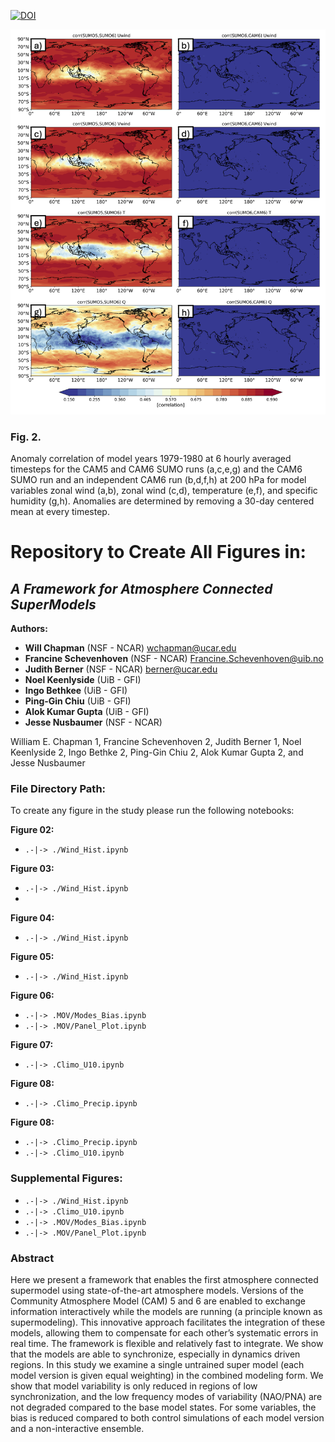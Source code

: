 [![DOI](https://zenodo.org/badge/699459300.svg)](https://zenodo.org/doi/10.5281/zenodo.12577788)

![Model Syncronization](Corr_Panel_Prog.png "Network + Performance")
### Fig. 2. 
Anomaly correlation of model years 1979-1980 at 6 hourly averaged timesteps for the CAM5 and CAM6 SUMO runs (a,c,e,g) and the CAM6 SUMO run and an independent CAM6 run (b,d,f,h) at 200 hPa for model variables zonal wind (a,b), zonal wind (c,d), temperature (e,f), and specific humidity (g,h). Anomalies are determined by removing a 30-day centered mean at every timestep. 


# Repository to Create All Figures in:
## **_A Framework for Atmosphere Connected SuperModels_**

**Authors:**
- **Will Chapman** (NSF - NCAR) [wchapman@ucar.edu](mailto:wchapman@ucar.edu)
- **Francine Schevenhoven** (NSF - NCAR) [Francine.Schevenhoven@uib.no ](mailto:Francine.Schevenhoven@uib.no )
- **Judith Berner** (NSF - NCAR) [berner@ucar.edu](mailto:berner@ucar.edu)
- **Noel Keenlyside** (UiB - GFI)
- **Ingo Bethkee** (UiB - GFI) 
- **Ping-Gin Chiu** (UiB - GFI)
- **Alok Kumar Gupta** (UiB - GFI) 
- **Jesse Nusbaumer** (NSF - NCAR)


William E. Chapman 1, Francine Schevenhoven 2, Judith Berner 1, Noel Keenlyside 2, Ingo Bethke 2,
Ping-Gin Chiu 2, Alok Kumar Gupta 2, and Jesse Nusbaumer 

### File Directory Path:
To create any figure in the study please run the following notebooks: 

**Figure 02:**
- `.-|-> ./Wind_Hist.ipynb`

**Figure 03:**
- `.-|-> ./Wind_Hist.ipynb`
- 
**Figure 04:**
- `.-|-> ./Wind_Hist.ipynb`

**Figure 05:**
- `.-|-> ./Wind_Hist.ipynb`

**Figure 06:**
- `.-|-> .MOV/Modes_Bias.ipynb`
- `.-|-> .MOV/Panel_Plot.ipynb`

**Figure 07:**
- `.-|-> .Climo_U10.ipynb`

**Figure 08:**
- `.-|-> .Climo_Precip.ipynb`

**Figure 08:**
- `.-|-> .Climo_Precip.ipynb`
- `.-|-> .Climo_U10.ipynb`

### Supplemental Figures:

- `.-|-> ./Wind_Hist.ipynb`
- `.-|-> .Climo_U10.ipynb`
- `.-|-> .MOV/Modes_Bias.ipynb`
- `.-|-> .MOV/Panel_Plot.ipynb`

### Abstract

Here we present a framework that enables the first atmosphere connected supermodel using state-of-the-art atmosphere models. Versions of the Community Atmosphere Model (CAM) 5 and 6 are enabled to exchange information interactively while the models are running (a principle known as supermodeling). This innovative approach facilitates the integration of these models, allowing them to compensate for each other’s systematic errors in real time. The framework is flexible and relatively fast to integrate. We show that the models are able to synchronize, especially in dynamics driven regions. In this study we examine a single untrained super model (each model version is given equal weighting) in the combined modeling form. We show that model variability is only reduced in regions of low synchronization, and the low frequency modes of variability (NAO/PNA) are not degraded compared to the base model states. For some variables, the bias is reduced compared to both control simulations of each model version and a non-interactive ensemble.

